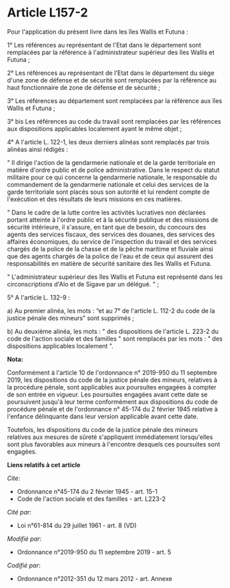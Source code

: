 # Article L157-2

Pour l'application du présent livre dans les îles Wallis et Futuna :

1° Les références au représentant de l'Etat dans le département sont remplacées par la référence à l'administrateur supérieur
des îles Wallis et Futuna ;

2° Les références au représentant de l'Etat dans le département du siège d'une zone de défense et de sécurité sont remplacées
par la référence au haut fonctionnaire de zone de défense et de sécurité ;

3° Les références au département sont remplacées par la référence aux îles Wallis et Futuna ;

3° bis Les références au code du travail sont remplacées par les références aux dispositions applicables localement ayant le
même objet ;

4° A l'article L. 122-1, les deux derniers alinéas sont remplacés par trois alinéas ainsi rédigés :

" Il dirige l'action de la gendarmerie nationale et de la garde territoriale en matière d'ordre public et de police
administrative. Dans le respect du statut militaire pour ce qui concerne la gendarmerie nationale, le responsable du
commandement de la gendarmerie nationale et celui des services de la garde territoriale sont placés sous son autorité et lui
rendent compte de l'exécution et des résultats de leurs missions en ces matières.

" Dans le cadre de la lutte contre les activités lucratives non déclarées portant atteinte à l'ordre public et à la sécurité
publique et des missions de sécurité intérieure, il s'assure, en tant que de besoin, du concours des agents des services
fiscaux, des services des douanes, des services des affaires économiques, du service de l'inspection du travail et des
services chargés de la police de la chasse et de la pêche maritime et fluviale ainsi que des agents chargés de la police de
l'eau et de ceux qui assurent des responsabilités en matière de sécurité sanitaire des îles Wallis et Futuna.

" L'administrateur supérieur des îles Wallis et Futuna est représenté dans les circonscriptions d'Alo et de Sigave par un
délégué. " ;

5° A l'article L. 132-9 :

a) Au premier alinéa, les mots : “et au 7° de l'article L. 112-2 du code de la justice pénale des mineurs” sont supprimés ;

b) Au deuxième alinéa, les mots : " des dispositions de l'article L. 223-2 du code de l'action sociale et des familles " sont
remplacés par les mots : " des dispositions applicables localement ".

**Nota:**

Conformément à l'article 10 de l'ordonnance n° 2019-950 du 11 septembre 2019, les dispositions du code de la justice pénale
des mineurs, relatives à la procédure pénale, sont applicables aux poursuites engagées à compter de son entrée en vigueur.
Les poursuites engagées avant cette date se poursuivent jusqu'à leur terme conformément aux dispositions du code de procédure
pénale et de l'ordonnance n° 45-174 du 2 février 1945 relative à l'enfance délinquante dans leur version applicable avant
cette date.

Toutefois, les dispositions du code de la justice pénale des mineurs relatives aux mesures de sûreté s'appliquent
immédiatement lorsqu'elles sont plus favorables aux mineurs à l'encontre desquels ces poursuites sont engagées.

**Liens relatifs à cet article**

_Cite_:

  - Ordonnance n°45-174 du 2 février 1945 - art. 15-1
  - Code de l'action sociale et des familles - art. L223-2

_Cité par_:

  - Loi n°61-814 du 29 juillet 1961 - art. 8 (VD)

_Modifié par_:

  - Ordonnance n°2019-950 du 11 septembre 2019 - art. 5

_Codifié par_:

  - Ordonnance n°2012-351 du 12 mars 2012 - art. Annexe
